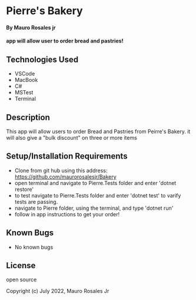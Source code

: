 # Pierre's Bakery

#### By Mauro Rosales jr

#### app will allow user to order bread and pastries!

## Technologies Used

* VSCode
* MacBook
* C#
* MSTest
* Terminal

## Description

This app will allow users to order Bread and Pastries from Peirre's Bakery. it will also give a "bulk discount" on three or more items

## Setup/Installation Requirements

* Clone from git hub using this address: https://github.com/maurorosalesjr/Bakery
* open terminal and navigate to Pierre.Tests folder and enter 'dotnet restore'
* to test navigate to Pierre.Tests folder and enter 'dotnet test' to varify tests are passing.
* navigate to Pierre folder, using the terminal, and type 'dotnet run'
* follow in app instructions to get your order!


## Known Bugs

* No known bugs


## License

open source

Copyright (c) July 2022, Mauro Rosales Jr